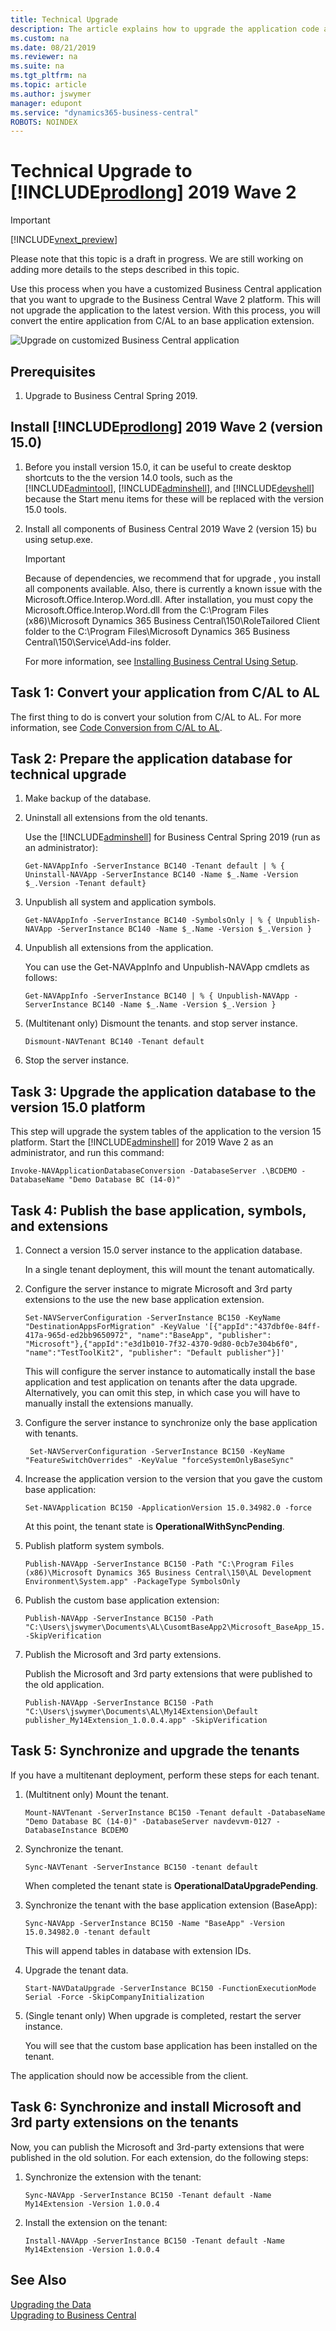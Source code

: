 ```yaml
---
title: Technical Upgrade 
description: The article explains how to upgrade the application code and how to merge code from different versions of the application.
ms.custom: na
ms.date: 08/21/2019
ms.reviewer: na
ms.suite: na
ms.tgt_pltfrm: na
ms.topic: article
ms.author: jswymer
manager: edupont
ms.service: "dynamics365-business-central"
ROBOTS: NOINDEX
---
```

# Technical Upgrade to [!INCLUDE[prodlong](../developer/includes/prodlong.md)] 2019 Wave 2

> [!IMPORTANT]  
> [!INCLUDE[vnext_preview](../developer/includes/vnext_preview.md)] 
>
> Please note that this topic is a draft in progress. We are still working on adding more details to the steps described in this topic.

Use this process when you have a customized Business Central application that you want to upgrade to the Business Central Wave 2 platform. This will not upgrade the application to the latest version. With this process, you will convert the entire application from C/AL to an base application extension.

<!-- For this scenario, I used a BC 14.0 modified base application on a BC 14.0 server instance, which include some customization on C/AL objects in the base application and a custom extension that modified the Item table. is proecess will convert the entire BC 14 custom application to an Extension on the BC 15 platform.-->

 ![Upgrade on customized Business Central application](../developer/media/bc15-upgrade-customized-app.png "Upgrade on customize Business Central application")  
 
## Prerequisites

1. Upgrade to Business Central Spring 2019.

## Install [!INCLUDE[prodlong](../developer/includes/prodlong.md)] 2019 Wave 2 (version 15.0)

1. Before you install version 15.0, it can be useful to create desktop shortcuts to the the version 14.0 tools, such as the [!INCLUDE[admintool](../developer/includes/admintool.md)], [!INCLUDE[adminshell](../developer/includes/adminshell.md)], and [!INCLUDE[devshell](../developer/includes/devshell.md)] because the Start menu items for these will be replaced with the version 15.0 tools.

2. Install all components of Business Central 2019 Wave 2 (version 15) bu using setup.exe.

    > [!IMPORTANT]
    > Because of dependencies, we recommend that for upgrade , you install all components available. Also, there is currently a known issue with the Microsoft.Office.Interop.Word.dll. After installation, you must copy the Microsoft.Office.Interop.Word.dll from the C:\Program Files (x86)\Microsoft Dynamics 365 Business Central\150\RoleTailored Client folder to the C:\Program Files\Microsoft Dynamics 365 Business Central\150\Service\Add-ins folder.

    For more information, see [Installing Business Central Using Setup](../deployment/install-using-setup.md).

## Task 1: Convert your application from C/AL to AL

The first thing to do is convert your solution from C/AL to AL. For more information, see [Code Conversion from C/AL to AL](devenv-code-conversion.md).

## Task 2: Prepare the application database for technical upgrade

1. Make backup of the database.
2. Uninstall all extensions from the old tenants.

    Use the [!INCLUDE[adminshell](../developer/includes/adminshell.md)] for Business Central Spring 2019 (run as an administrator):

    ``` 
    Get-NAVAppInfo -ServerInstance BC140 -Tenant default | % { Uninstall-NAVApp -ServerInstance BC140 -Name $_.Name -Version $_.Version -Tenant default}
    ``` 
3. Unpublish all system and application symbols.

    ``` 
    Get-NAVAppInfo -ServerInstance BC140 -SymbolsOnly | % { Unpublish-NAVApp -ServerInstance BC140 -Name $_.Name -Version $_.Version }
    ```     
4. Unpublish all extensions from the application.

   You can use the Get-NAVAppInfo and Unpublish-NAVApp cmdlets as follows:

    ```
    Get-NAVAppInfo -ServerInstance BC140 | % { Unpublish-NAVApp -ServerInstance BC140 -Name $_.Name -Version $_.Version }
    ```

5. (Multitenant only) Dismount the tenants. and stop server instance.

   ```
   Dismount-NAVTenant BC140 -Tenant default
   ```
6. Stop the server instance.

## Task 3: Upgrade the application database to the version 15.0 platform

This step will upgrade the system tables of the application to the version 15 platform. Start the [!INCLUDE[adminshell](../developer/includes/adminshell.md)] for 2019 Wave 2 as an administrator, and run this command:

```
Invoke-NAVApplicationDatabaseConversion -DatabaseServer .\BCDEMO -DatabaseName "Demo Database BC (14-0)"
``` 

## Task 4: Publish the base application, symbols, and extensions

1. Connect a version 15.0 server instance to the application database.

    In a single tenant deployment, this will mount the tenant automatically.

2. Configure the server instance to migrate Microsoft and 3rd party extensions to the use the new base application extension. 

    ```
    Set-NAVServerConfiguration -ServerInstance BC150 -KeyName "DestinationAppsForMigration" -KeyValue '[{"appId":"437dbf0e-84ff-417a-965d-ed2bb9650972", "name":"BaseApp", "publisher": "Microsoft"},{"appId":"e3d1b010-7f32-4370-9d80-0cb7e304b6f0", "name":"TestToolKit2", "publisher": "Default publisher"}]'
    ```

    This will configure the server instance to automatically install the base application and test application on tenants after the data upgrade. Alternatively, you can omit this step, in which case you will have to manually install the extensions manually.

3. Configure the server instance to synchronize only the base application with tenants.

    ```
     Set-NAVServerConfiguration -ServerInstance BC150 -KeyName "FeatureSwitchOverrides" -KeyValue "forceSystemOnlyBaseSync"
    ```

2. Increase the application version to the version that you gave the custom base application:

    ``` 
    Set-NAVApplication BC150 -ApplicationVersion 15.0.34982.0 -force
    ``` 
    
    At this point, the tenant state is **OperationalWithSyncPending**.
3. Publish platform system symbols.

    ```
    Publish-NAVApp -ServerInstance BC150 -Path "C:\Program Files (x86)\Microsoft Dynamics 365 Business Central\150\AL Development Environment\System.app" -PackageType SymbolsOnly
    ```
4. Publish the custom base application extension:

    ```
    Publish-NAVApp -ServerInstance BC150 -Path "C:\Users\jswymer\Documents\AL\CusomtBaseApp2\Microsoft_BaseApp_15.0.34982.0.app" -SkipVerification
    ```

4. Publish the Microsoft and 3rd party extensions.

    Publish the Microsoft and 3rd party extensions that were published to the old application.

    ```
    Publish-NAVApp -ServerInstance BC150 -Path "C:\Users\jswymer\Documents\AL\My14Extension\Default publisher_My14Extension_1.0.0.4.app" -SkipVerification
    ```

## Task 5: Synchronize and upgrade the tenants

If you have a multitenant deployment, perform these steps for each tenant.

1. (Multitnent only) Mount the tenant.

    ```
    Mount-NAVTenant -ServerInstance BC150 -Tenant default -DatabaseName "Demo Database BC (14-0)" -DatabaseServer navdevvm-0127 -DatabaseInstance BCDEMO
    ```

2. Synchronize the tenant.
  
    ```
    Sync-NAVTenant -ServerInstance BC150 -tenant default
    ```

    When completed the tenant state is **OperationalDataUpgradePending**.

3. Synchronize the tenant with the base application extension (BaseApp):

    ```
    Sync-NAVApp -ServerInstance BC150 -Name "BaseApp" -Version 15.0.34982.0 -tenant default
    ```

    This will append tables in database with extension IDs.

5. Upgrade the tenant data.

    ```
    Start-NAVDataUpgrade -ServerInstance BC150 -FunctionExecutionMode Serial -Force -SkipCompanyInitialization
    ```

6. (Single tenant only) When upgrade is completed, restart the server instance.

    You will see that the custom base application has been installed on the tenant. 


The application should now be accessible from the client.

## Task 6: Synchronize and install Microsoft and 3rd party extensions on the tenants

Now, you can publish the Microsoft and 3rd-party extensions that were published in the old solution. For each extension, do the following steps:

1. Synchronize the extension with the tenant:
    ```
    Sync-NAVApp -ServerInstance BC150 -Tenant default -Name My14Extension -Version 1.0.0.4
    ```

2. Install the extension on the tenant:

    ```
    Install-NAVApp -ServerInstance BC150 -Tenant default -Name My14Extension -Version 1.0.0.4
    ```


## See Also  
[Upgrading the Data](Upgrading-the-Data.md)   
[Upgrading to Business Central](upgrading-to-business-central.md)  
